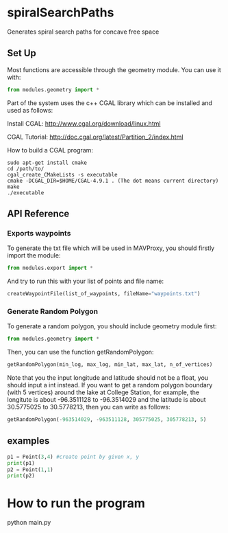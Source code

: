 # spiralSearchPaths
Generates spiral search paths for concave free space

## Set Up
Most functions are accessible through the geometry module. You can use it with:
```python
from modules.geometry import *
```

Part of the system uses the c++ CGAL library which can be installed and used as follows:

Install CGAL: http://www.cgal.org/download/linux.html

CGAL Tutorial: http://doc.cgal.org/latest/Partition_2/index.html

How to build a CGAL program:
```
sudo apt-get install cmake
cd /path/to/
cgal_create_CMakeLists -s executable
cmake -DCGAL_DIR=$HOME/CGAL-4.9.1 . (The dot means current directory)
make
./executable
```

## API Reference
### Exports waypoints
To generate the txt file which will be used in MAVProxy, you should firstly import the module:
```python
from modules.export import *
```
And try to run this with your list of points and file name:
```python
createWaypointFile(list_of_waypoints, fileName="waypoints.txt")
```

### Generate Random Polygon
To generate a random polygon, you should include geometry module first:
```python
from modules.geometry import *
```
Then, you can use the function getRandomPolygon:
```python
getRandomPolygon(min_log, max_log, min_lat, max_lat, n_of_vertices)
```
Note that you the input longitude and latitude should not be a float, you should input a int instead. 
If you want to get a random polygon boundary (with 5 vertices) around the lake at College Station, 
for example, the longitute is about -96.3511128 to -96.3514029 and the latitude is about 30.5775025 to 30.5778213, 
then you can write as follows:
```python
getRandomPolygon(-963514029, -963511128, 305775025, 305778213, 5)
```

## examples

```python
p1 = Point(3,4) #create point by given x, y
print(p1)
p2 = Point(1,1)
print(p2)

```
# How to run the program
python main.py
